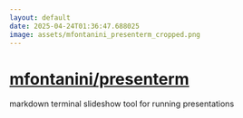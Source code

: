 ```yaml
---
layout: default
date: 2025-04-24T01:36:47.688025
image: assets/mfontanini_presenterm_cropped.png
---
```


# [mfontanini/presenterm](https://github.com/mfontanini/presenterm)

markdown terminal slideshow tool for running presentations
